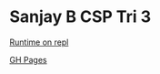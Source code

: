# Sanjay B CSP Tri 3

[Runtime on repl](https://replit.com/@SanjayBharadwa3/csptri3)

[GH Pages](https://sanjayb06.github.io/csptri3/)
